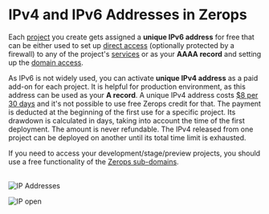 # IPv4 and IPv6 Addresses in Zerops

Each [project]() you create gets assigned a **unique IPv6 address** for free that can be either used to set up [direct access]() (optionally protected by a firewall) to any of the project's [services]() or as your **AAAA record** and setting up the [domain access]().

As IPv6 is not widely used, you can activate **unique IPv4 address** as a paid add-on for each project. It is helpful for production environment, as this address can be used as your **A record**. A unique IPv4 address costs [$8 per 30 days]() and it's not possible to use free Zerops credit for that. The payment is deducted at the beginning of the first use for a specific project. Its drawdown is calculated in days, taking into account the time of the first deployment. The amount is never refundable. The IPv4 released from one project can be deployed on another until its total time limit is exhausted.

If you need to access your development/stage/preview projects, you should use a free functionality of the [Zerops sub-domains]().

\
![IP Addresses](/ip-address.png "IP Addresses")

![IP open](/ip-open.png "IP open")
